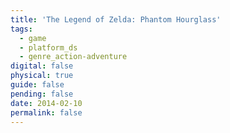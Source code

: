 ```yaml
---
title: 'The Legend of Zelda: Phantom Hourglass'
tags:
  - game
  - platform_ds
  - genre_action-adventure
digital: false
physical: true
guide: false
pending: false
date: 2014-02-10
permalink: false
---
```

